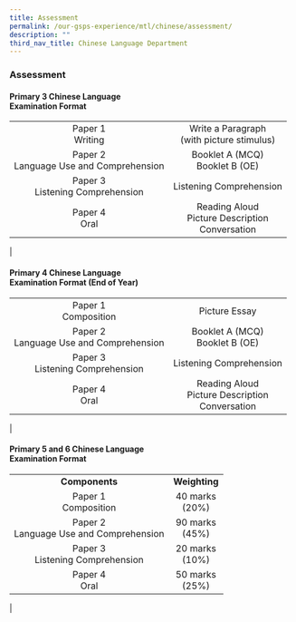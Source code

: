 ```yaml
---
title: Assessment
permalink: /our-gsps-experience/mtl/chinese/assessment/
description: ""
third_nav_title: Chinese Language Department
---
```

### **Assessment**
#### **Primary 3 Chinese Language<br>Examination Format**

|  |  |
|:---:|:---:|
| Paper 1<br>Writing | Write a Paragraph<br>(with picture stimulus) |
| Paper 2<br>Language Use and Comprehension | Booklet A (MCQ)<br>Booklet B (OE) |
| Paper 3<br>Listening Comprehension | Listening Comprehension |
| Paper 4<br>Oral | Reading Aloud<br>Picture Description<br>Conversation |
|

#### **Primary 4 Chinese Language<br>Examination Format (End of Year)**

|  |  |
|:---:|:---:|
| Paper 1<br>Composition | Picture Essay |
| Paper 2<br>Language Use and Comprehension | Booklet A (MCQ)<br>Booklet B (OE) |
| Paper 3<br>Listening Comprehension | Listening Comprehension |
| Paper 4<br>Oral | Reading Aloud<br>Picture Description<br>Conversation |
|

####  **Primary 5 and 6 Chinese Language<br>Examination Format**

|  |  |
|:---:|:---:|
| **Components** | **Weighting** |
| Paper 1<br>Composition | 40 marks<br>(20%) |
| Paper 2<br>Language Use and Comprehension | 90 marks<br>(45%) |
| Paper 3<br>Listening Comprehension | 20 marks<br>(10%) |
| Paper 4<br>Oral | 50 marks<br>(25%) |
|

